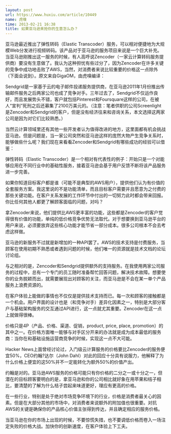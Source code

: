 ```yaml
---
layout: post
url: https://www.huxiu.com/article/10449
name: 虎嗅
time: 2013-02-21 16:38
title: 如果亚马逊来抢你的生意怎么办？
---
```

亚马逊最近推出了弹性转码（Elastic Transcoder）服务，可以相对便捷地为大规模Web分发进行视频转码。该产品对于亚马逊的服务项目来说是一个巨大补充。当亚马逊刚推出这一服务的时候，有人高呼说Zencoder（一家云计算转码服务提供商）要没有生意做了。我认为这种担忧有些过分了，因为Zencoder在许多关键的竞争中成功地击败了AWS，当然，对消费者来说比较重要的价格这一点除外（下面会说到）。原文来自GigaOM，由虎嗅编译：

Sendgrid是一家基于云的电子邮件投递服务提供商，在亚马逊2011年1月份推出传输邮件服务之后两家公司也成了竞争对手。三年过去了，Sendgrid不仅运作良好，而且发展势头不错，客户就包括Pinterest和Foursquare这样的公司，在被人“宣判”死刑之后还募集了2100万美元的。（注意：笔者供职的公司Screenlight是Zencoder和Sendgrid的客户，但是没有经济往来和咨询关系，本文选择这两家公司是因为对它们比较熟悉。）

当然云计算领域里还有其他一些开发者认为值得改进的地方，这里面都有机会挑战亚马逊。但是问题是，当一家公司突然和亚马逊这样的庞然大物产生竞争关系时，能够做些什么呢？我们现在来看看Zencoder和Sendgrid有哪些成功的经验可以借鉴：

弹性转码（Elastic Transcoder）是一个相对有代表性的例子：开始只是一个对能够应用在不同行业中的基础性服务，接着亚马逊会基于用户反馈不断将该产品服务进一步完善。

如果你知道目标客户都是谁（可能不是典型的AWS用户），提供他们认为有价值的全套服务方案。我这里说的不是功能清单，而且目标客户需要并且愿意为之付费的那些关键功能。在客户关系发展的工作环节中付出的一切努力此时都会带来回报。你比任何其他人都更了解顾客面临的问题，对吗？

拿Zencoder来说，他们提供比AWS更丰富的功能，这些都是Zencoder的客户觉得很有价值的功能，单纯的低价格竞争优势无法取代。对于想要换到亚马逊平台的用户来说，必须要放弃这些核心功能才能节省一部分成本。很多公司根本不会去考虑这样做。

亚马逊的新服务不过就是新增加的一种API罢了。AWS的技术支持是付费服务，当顾客在使用初期不熟悉或者遇到问题的时候，他们唯一的资源就是技术文档的论坛讨论组。

与之相对的是，Zencoder和Sendgrid提供额外的支持服务。在我使用两家公司服务的过程中，总有一个专门的员工随时准备帮忙回答问题，解决技术故障。想要使你的业务脱颖而出，就需要展现出对顾客的关注，而亚马逊是不会在某一单个产品服务上浪费资源的。

在客户体验上能做的事情也不仅仅是提供技术支持而已。每一次和顾客的接触都是一个机会。用户界面的设计也是（和竞争对手）差异化因素之一，特别是大部分客户与基础架构服务的交互通过API进行，这一点就尤其重要。Zencoder在这一点上就做得很棒。

价格只是4P（产品、价格、渠道、促销，product, price, place, promotion）的其中之一。在价格方面唯一能够与对手区分开来的办法就是成为成本最低的服务商：当你在和基础设施运营商竞争的时候，实现这一点不大可能。

Hacker News上面曾经讨论过，入门级云计算服务的价格要比Zencoder的服务便宜50%，CEO约翰?达尔（John Dahl）对此的回应十分具有说服力，他解释了为什么价格上便宜的这50%并不一定能转化为额外50%的价值产出。

约翰是对的。亚马逊AWS服务的价格可能只有你价格的二分之一或十分之一，但潜在的目标顾客要明白的是，拿亚马逊和你的公司相比就好象在用苹果和桔子相比，要清楚的了解为什么桔子尝起来味道更好，理应有更高的价格。

在一些行业，特别是处于绝对市场竞争环境下的行业，价格是消费者最关心的因素。但是在大部分其他的市场中，对消费者来说额外的附加值也很重要。对抗AWS的关键是确保你的产品核心价值主张得到传达，并且确定相应的服务价格。

当亚马逊在你的市场上出现的时候，不要惊慌失措，也不要调低价格而卷入一场注定失败的价格大战。加快你的创新速度，在客户体验上下工夫。

